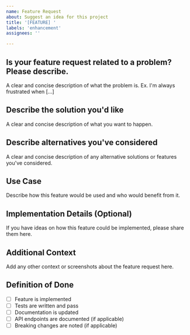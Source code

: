 ```yaml
---
name: Feature Request
about: Suggest an idea for this project
title: '[FEATURE] '
labels: 'enhancement'
assignees: ''

---
```


## Is your feature request related to a problem? Please describe.
A clear and concise description of what the problem is. Ex. I'm always frustrated when [...]

## Describe the solution you'd like
A clear and concise description of what you want to happen.

## Describe alternatives you've considered
A clear and concise description of any alternative solutions or features you've considered.

## Use Case
Describe how this feature would be used and who would benefit from it.

## Implementation Details (Optional)
If you have ideas on how this feature could be implemented, please share them here.

## Additional Context
Add any other context or screenshots about the feature request here.

## Definition of Done
- [ ] Feature is implemented
- [ ] Tests are written and pass
- [ ] Documentation is updated
- [ ] API endpoints are documented (if applicable)
- [ ] Breaking changes are noted (if applicable)
